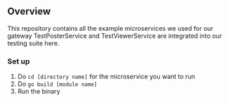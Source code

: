 ## Overview
This repository contains all the example microservices we used for our gateway
TestPosterService and TestViewerService are integrated into our testing suite here.

### Set up
1. Do `cd [directory name]` for the microservice you want to run
2. Do `go build [module name]`
3. Run the binary
